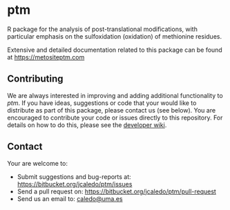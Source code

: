 # ptm

R package for the analysis of post-translational modifications, with particular emphasis on the sulfoxidation (oxidation) of methionine residues.

Extensive and detailed documentation related to this package can be found at https://metositeptm.com

## Contributing

We are always interested in improving and adding additional functionality to _ptm_. If you have ideas, suggestions or code that your would like to distribute as part of this package, please contact us (see below).
You are encouraged to contribute your code or issues directly to this repository. For details on how to do this, please see the [developer wiki]().

## Contact

Your are welcome to:

* Submit suggestions and bug-reports at: https://bitbucket.org/jcaledo/ptm/issues
* Send a pull request on: https://bitbucket.org/jcaledo/ptm/pull-request
* Send us an email to: caledo@uma.es
